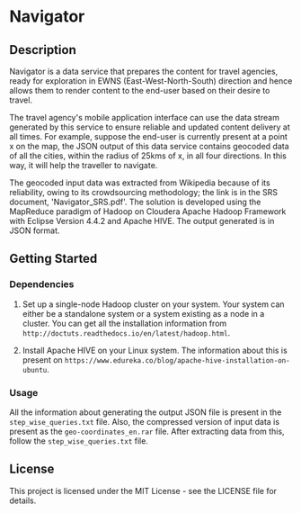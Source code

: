 # Navigator

## Description

Navigator is a data service that prepares the content for travel agencies, ready for exploration in EWNS (East-West-North-South) direction and hence allows them to render content to the end-user based on their desire to travel. 

The travel agency's mobile application interface can use the data stream generated by this service to ensure reliable and updated content delivery at all times. For example, suppose the end-user is currently present at a point x on the map, the JSON output of this data service contains geocoded data of all the cities, within the radius of 25kms of x, in all four directions. In this way, it will help the traveller to navigate. 

The geocoded input data was extracted from Wikipedia because of its reliability, owing to its crowdsourcing methodology; the link is in the SRS document, 'Navigator_SRS.pdf'. The solution is developed using the MapReduce paradigm of Hadoop on Cloudera Apache Hadoop Framework with Eclipse Version 4.4.2 and Apache HIVE. The output generated is in JSON format.

## Getting Started

### Dependencies

1. Set up a single-node Hadoop cluster on your system. Your system can either be a standalone system or a system existing as a node in a cluster. You can get all the installation information from ```http://doctuts.readthedocs.io/en/latest/hadoop.html```.

2. Install Apache HIVE on your Linux system. The information about this is present on ```https://www.edureka.co/blog/apache-hive-installation-on-ubuntu```.

### Usage

All the information about generating the output JSON file is present in the ```step_wise_queries.txt``` file. Also, the compressed version of input data is present as the ```geo-coordinates_en.rar``` file. After extracting data from this, follow the ```step_wise_queries.txt``` file.

## License

This project is licensed under the MIT License - see the LICENSE file for details.

